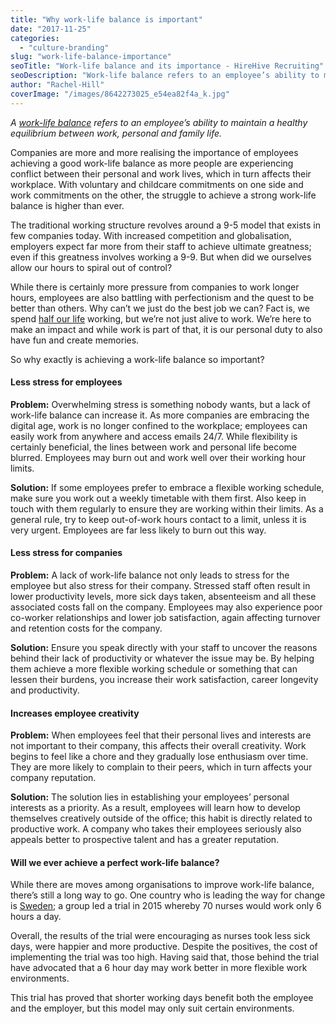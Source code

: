 ```yaml
---
title: "Why work-life balance is important"
date: "2017-11-25"
categories:
  - "culture-branding"
slug: "work-life-balance-importance"
seoTitle: "Work-life balance and its importance - HireHive Recruiting"
seoDescription: "Work-life balance refers to an employee’s ability to maintain an equilibrium between work and personal life. Learn about work life balance & its importance!"
author: "Rachel-Hill"
coverImage: "/images/8642273025_e54ea82f4a_k.jpg"
---
```


_A [work-life balance](http://www.unicornhro.com/blog/importance-of-work-life-balance) refers to an employee’s ability to maintain a healthy equilibrium between work, personal and family life._

Companies are more and more realising the importance of employees achieving a good work-life balance as more people are experiencing conflict between their personal and work lives, which in turn affects their workplace. With voluntary and childcare commitments on one side and work commitments on the other, the struggle to achieve a strong work-life balance is higher than ever.

The traditional working structure revolves around a 9-5 model that exists in few companies today. With increased competition and globalisation, employers expect far more from their staff to achieve ultimate greatness; even if this greatness involves working a 9-9. But when did we ourselves allow our hours to spiral out of control?

While there is certainly more pressure from companies to work longer hours, employees are also battling with perfectionism and the quest to be better than others. Why can’t we just do the best job we can? Fact is, we spend [half our life](https://www.rollercoaster.ie/Article/Work-Life-Balance/Why-Work-Life-Balance-is-Important) working, but we’re not just alive to work. We’re here to make an impact and while work is part of that, it is our personal duty to also have fun and create memories.

So why exactly is achieving a work-life balance so important?

#### **Less stress for employees**

**Problem:** Overwhelming stress is something nobody wants, but a lack of work-life balance can increase it. As more companies are embracing the digital age, work is no longer confined to the workplace; employees can easily work from anywhere and access emails 24/7. While flexibility is certainly beneficial, the lines between work and personal life become blurred. Employees may burn out and work well over their working hour limits.

**Solution:** If some employees prefer to embrace a flexible working schedule, make sure you work out a weekly timetable with them first. Also keep in touch with them regularly to ensure they are working within their limits. As a general rule, try to keep out-of-work hours contact to a limit, unless it is very urgent. Employees are far less likely to burn out this way.

#### **Less stress for companies**

**Problem:** A lack of work-life balance not only leads to stress for the employee but also stress for their company. Stressed staff often result in lower productivity levels, more sick days taken, absenteeism and all these associated costs fall on the company. Employees may also experience poor co-worker relationships and lower job satisfaction, again affecting turnover and retention costs for the company.

**Solution:** Ensure you speak directly with your staff to uncover the reasons behind their lack of productivity or whatever the issue may be. By helping them achieve a more flexible working schedule or something that can lessen their burdens, you increase their work satisfaction, career longevity and productivity.

#### **Increases employee creativity**

**Problem:** When employees feel that their personal lives and interests are not important to their company, this affects their overall creativity. Work begins to feel like a chore and they gradually lose enthusiasm over time. They are more likely to complain to their peers, which in turn affects your company reputation.

**Solution:** The solution lies in establishing your employees’ personal interests as a priority. As a result, employees will learn how to develop themselves creatively outside of the office; this habit is directly related to productive work. A company who takes their employees seriously also appeals better to prospective talent and has a greater reputation.

#### **Will we ever achieve a perfect work-life balance?**

While there are moves among organisations to improve work-life balance, there’s still a long way to go. One country who is leading the way for change is [Sweden](http://www.independent.co.uk/news/business/news/sweden-six-hour-working-day-what-happened-trial-a7574126.html); a group led a trial in 2015 whereby 70 nurses would work only 6 hours a day.

Overall, the results of the trial were encouraging as nurses took less sick days, were happier and more productive. Despite the positives, the cost of implementing the trial was too high. Having said that, those behind the trial have advocated that a 6 hour day may work better in more flexible work environments.

This trial has proved that shorter working days benefit both the employee and the employer, but this model may only suit certain environments.
